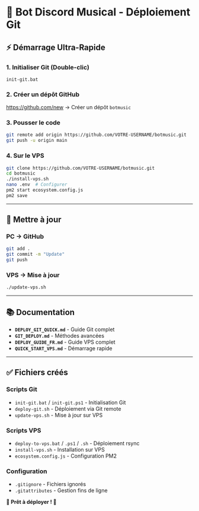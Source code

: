 # 🎵 Bot Discord Musical - Déploiement Git

## ⚡ Démarrage Ultra-Rapide

### 1. Initialiser Git (Double-clic)

```
init-git.bat
```

### 2. Créer un dépôt GitHub

https://github.com/new → Créer un dépôt `botmusic`

### 3. Pousser le code

```bash
git remote add origin https://github.com/VOTRE-USERNAME/botmusic.git
git push -u origin main
```

### 4. Sur le VPS

```bash
git clone https://github.com/VOTRE-USERNAME/botmusic.git
cd botmusic
./install-vps.sh
nano .env  # Configurer
pm2 start ecosystem.config.js
pm2 save
```

---

## 🔄 Mettre à jour

### PC → GitHub

```bash
git add .
git commit -m "Update"
git push
```

### VPS → Mise à jour

```bash
./update-vps.sh
```

---

## 📚 Documentation

- **`DEPLOY_GIT_QUICK.md`** - Guide Git complet
- **`GIT_DEPLOY.md`** - Méthodes avancées
- **`DEPLOY_GUIDE_FR.md`** - Guide VPS complet
- **`QUICK_START_VPS.md`** - Démarrage rapide

---

## ✅ Fichiers créés

### Scripts Git
- `init-git.bat` / `init-git.ps1` - Initialisation Git
- `deploy-git.sh` - Déploiement via Git remote
- `update-vps.sh` - Mise à jour sur VPS

### Scripts VPS
- `deploy-to-vps.bat` / `.ps1` / `.sh` - Déploiement rsync
- `install-vps.sh` - Installation sur VPS
- `ecosystem.config.js` - Configuration PM2

### Configuration
- `.gitignore` - Fichiers ignorés
- `.gitattributes` - Gestion fins de ligne

**🚀 Prêt à déployer ! 🎵**

